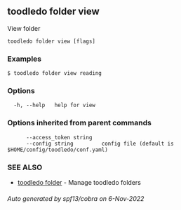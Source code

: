 ## toodledo folder view

View folder

```
toodledo folder view [flags]
```

### Examples

```
$ toodledo folder view reading

```

### Options

```
  -h, --help   help for view
```

### Options inherited from parent commands

```
      --access_token string   
      --config string         config file (default is $HOME/config/toodledo/conf.yaml)
```

### SEE ALSO

* [toodledo folder](toodledo_folder.md)	 - Manage toodledo folders

###### Auto generated by spf13/cobra on 6-Nov-2022
